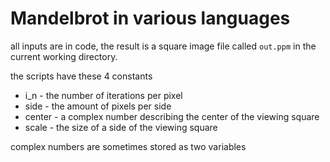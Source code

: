 # Mandelbrot in various languages 
all inputs are in code, the result is a square image file called `out.ppm` in the current working directory.

the scripts have these 4 constants 
 - i_n - the number of iterations per pixel
 - side - the amount of pixels per side
 - center - a complex number describing the center of the viewing square
 - scale - the size of a side of the viewing square

complex numbers are sometimes stored as two variables
